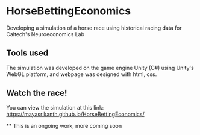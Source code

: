 # HorseBettingEconomics
Developing a simulation of a horse race using historical racing data for Caltech's Neuroeconomics Lab 

## Tools used

The simulation was developed on the game engine Unity (C#) using Unity's WebGL platform, and webpage was designed with html, css. 

## Watch the race!
You can view the simulation at this link: https://mayasrikanth.github.io/HorseBettingEconomics/


** This is an ongoing work, more coming soon
